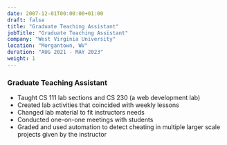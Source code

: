 ```yaml
---
date: 2007-12-01T00:00:00+01:00
draft: false
title: "Graduate Teaching Assistant"
jobTitle: "Graduate Teaching Assistant"
company: "West Virginia University"
location: "Morgantown, WV"
duration: "AUG 2021 - MAY 2023"
weight: 1
---
```

### Graduate Teaching Assistant

- Taught CS 111 lab sections and CS 230 (a web development lab)
- Created lab activities that coincided with weekly lessons
- Changed lab material to fit instructors needs
- Conducted one-on-one meetings with students
- Graded and used automation to detect cheating in multiple larger scale projects given by the instructor